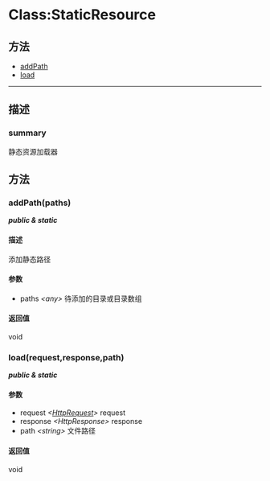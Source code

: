 # Class:StaticResource   
## 方法
+ [addPath](#METHOD_addPath)
+ [load](#METHOD_load)
---   
## 描述
   
### summary   
静态资源加载器  
   
## 方法   
### <a id="METHOD_addPath">addPath(paths)</a>   
***public &  static***   
#### 描述   
添加静态路径   
#### 参数   
+ paths *&lt;any&gt;*   待添加的目录或目录数组   
#### 返回值   
void   
### <a id="METHOD_load">load(request,response,path)</a>   
***public &  static***   
#### 参数   
+ request *&lt;[HttpRequest](#/webroute/api/HttpRequest)&gt;*   request   
+ response *&lt;HttpResponse&gt;*  response   
+ path *&lt;string&gt;*      文件路径   
#### 返回值   
void   
